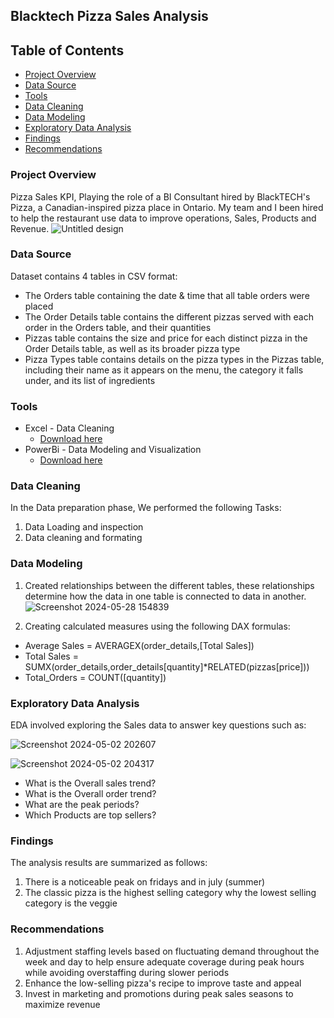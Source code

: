## Blacktech Pizza Sales Analysis

## Table of Contents

- [Project Overview](#project-overview)
- [Data Source](#data-source)
- [Tools](#tools)
- [Data Cleaning](#data-cleaning)
- [Data Modeling](#data-modeling)
- [Exploratory Data Analysis](#exploratory-data-analysis)
- [Findings](#findings)
- [Recommendations](#recommendations)

### Project Overview

Pizza Sales KPI, Playing the role of a BI Consultant hired by BlackTECH's Pizza, a Canadian-inspired pizza place in Ontario. My team and I been hired to help the restaurant use data to improve operations, Sales, Products and Revenue.
![Untitled design](https://github.com/Amavin2468/PORTFOLIO/assets/129444110/c5f690d8-e1b4-4fc7-80bf-1690e75f49a2)



### Data Source

Dataset contains 4 tables in CSV format:
- The Orders table containing the date & time that all table orders were placed
- The Order Details table contains the different pizzas served with each order in the Orders table, and their quantities
- Pizzas table contains the size and price for each distinct pizza in the Order Details table, as well as its broader pizza type
- Pizza Types table contains details on the pizza types in the Pizzas table, including their name as it appears on the menu, the category it falls under, and its list of ingredients

### Tools

- Excel - Data Cleaning
  - [Download here](https://microsoft.com)
- PowerBi - Data Modeling and Visualization
  - [Download here](https://microsoft.com)

### Data Cleaning

In the Data preparation phase, We performed the following Tasks:
1. Data Loading and inspection
2. Data cleaning and formating

### Data Modeling

1. Created relationships between the different tables, these relationships determine how the data in one table is connected to data in another.
![Screenshot 2024-05-28 154839](https://github.com/Amavin2468/PORTFOLIO/assets/129444110/647b504e-115d-4430-a4ea-6dc7933dab39)


3. Creating calculated measures using the following DAX formulas:
 - Average Sales = AVERAGEX(order_details,[Total Sales])
 - Total Sales = SUMX(order_details,order_details[quantity]*RELATED(pizzas[price]))
 - Total_Orders = COUNT([quantity])

### Exploratory Data Analysis

EDA involved exploring the Sales data to answer key questions such as:


![Screenshot 2024-05-02 202607](https://github.com/Amavin2468/PORTFOLIO/assets/129444110/e3818bb0-17dd-42c5-956d-a3b607dc22b4)

![Screenshot 2024-05-02 204317](https://github.com/Amavin2468/PORTFOLIO/assets/129444110/6bcdaff8-7b91-4d08-a386-9d77e15d020a)

- What is the Overall sales trend?
- What is the Overall order trend?
- What are the peak periods?
- Which Products are top sellers?

### Findings
The analysis results are summarized as follows:
1. There is a noticeable peak on fridays and in july (summer)
2. The classic pizza is the highest selling category why the lowest selling category is the veggie

### Recommendations
1. Adjustment staffing levels based on fluctuating demand throughout the week and day to help ensure adequate coverage during peak hours while avoiding overstaffing during slower periods
2. Enhance the low-selling pizza's recipe to improve taste and appeal
3. Invest in marketing and promotions during peak sales seasons to maximize revenue

